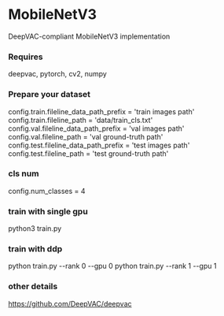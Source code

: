 # MobileNetV3
DeepVAC-compliant MobileNetV3 implementation

### Requires

deepvac, pytorch, cv2, numpy

### Prepare your dataset

config.train.fileline_data_path_prefix = 'train images path'
config.train.fileline_path = 'data/train_cls.txt'
config.val.fileline_data_path_prefix = 'val images path'
config.val.fileline_path = 'val ground-truth path'
config.test.fileline_data_path_prefix = 'test images path'
config.test.fileline_path = 'test ground-truth path'

### cls num

config.num_classes = 4

### train with single gpu

python3 train.py

### train with ddp

python train.py --rank 0 --gpu 0
python train.py --rank 1 --gpu 1

### other details 

https://github.com/DeepVAC/deepvac
